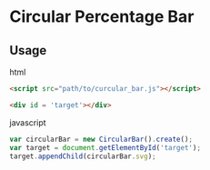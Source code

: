 # Circular Percentage Bar

## Usage 

html
```html
<script src="path/to/curcular_bar.js"></script>

<div id = 'target'></div>
```
javascript
```javascript
var circularBar = new CircularBar().create();
var target = document.getElementById('target');
target.appendChild(circularBar.svg);
```
